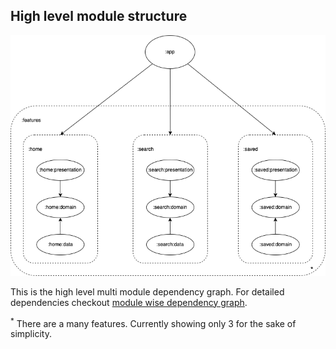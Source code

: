 ## High level module structure
![Dependency graph](/docs/images/coremodulegraph/high_level_module_graph.png)

This is the high level multi module dependency graph. For detailed dependencies checkout [module wise dependency graph](/docs/images/graphs).

<sup>*</sup> There are a many features. Currently showing only 3 for the sake of simplicity.
